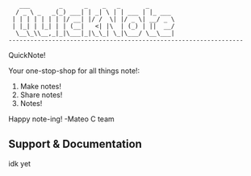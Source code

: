 
       ___        _      _    _   _       _       
      / _ \ _   _(_) ___| | _| \ | | ___ | |_ ___ 
     | | | | | | | |/ __| |/ /  \| |/ _ \| __/ _ \
     | |_| | |_| | | (__|   <| |\  | (_) | ||  __/
      \__\_\\__,_|_|\___|_|\_\_| \_|\___/ \__\___|
    ----------------------------------------------------------------- 


QuickNote!

Your one-stop-shop for all things note!:

1. Make notes!
2. Share notes!
3. Notes!

Happy note-ing!
    -Mateo C team


## Support & Documentation

idk yet
